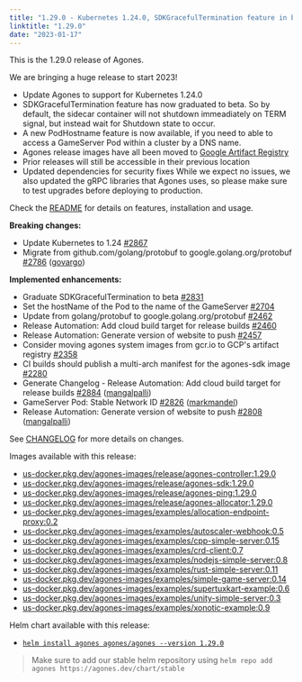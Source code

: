 ```yaml
---
title: "1.29.0 - Kubernetes 1.24.0, SDKGracefulTermination feature in beta, New PodHostname feature"
linktitle: "1.29.0"
date: "2023-01-17"
---
```


This is the 1.29.0 release of Agones.

We are bringing a huge release to start 2023!
- Update Agones to support for Kubernetes 1.24.0
- SDKGracefulTermination feature has now graduated to beta. So by default, the sidecar container will not shutdown immeadiately on TERM signal, but instead wait for Shutdown state to occur.
- A new PodHostname feature is now available, if you need to able to access a GameServer Pod within a cluster by a DNS name.
- Agones release images have all been moved to [Google Artifact Registry](https://cloud.google.com/artifact-registry)
- Prior releases will still be accessible in their previous location
- Updated dependencies for security fixes
While we expect no issues, we also updated the gRPC libraries that Agones uses, so please make sure to test upgrades before deploying to production.

Check the <a href="https://github.com/googleforgames/agones/tree/release-1.29.0">README</a> for details on features, installation and usage.

**Breaking changes:**

- Update Kubernetes to 1.24 [\#2867](https://github.com/googleforgames/agones/issues/2867)
- Migrate from github.com/golang/protobuf to google.golang.org/protobuf [\#2786](https://github.com/googleforgames/agones/pull/2786) ([govargo](https://github.com/govargo))

**Implemented enhancements:**

- Graduate SDKGracefulTermination to beta [\#2831](https://github.com/googleforgames/agones/issues/2831)
- Set the hostName of the Pod to the name of the GameServer [\#2704](https://github.com/googleforgames/agones/issues/2704)
- Update from golang/protobuf to google.golang.org/protobuf [\#2462](https://github.com/googleforgames/agones/issues/2462)
- Release Automation: Add cloud build target for release builds [\#2460](https://github.com/googleforgames/agones/issues/2460)
- Release Automation: Generate version of website to push [\#2457](https://github.com/googleforgames/agones/issues/2457)
- Consider moving agones system images from gcr.io to GCP's artifact registry [\#2358](https://github.com/googleforgames/agones/issues/2358)
- CI builds should publish a multi-arch manifest for the agones-sdk image [\#2280](https://github.com/googleforgames/agones/issues/2280)
- Generate Changelog - Release Automation: Add cloud build target for release builds [\#2884](https://github.com/googleforgames/agones/pull/2884) ([mangalpalli](https://github.com/mangalpalli))
- GameServer Pod: Stable Network ID [\#2826](https://github.com/googleforgames/agones/pull/2826) ([markmandel](https://github.com/markmandel))
- Release Automation: Generate version of website to push [\#2808](https://github.com/googleforgames/agones/pull/2808) ([mangalpalli](https://github.com/mangalpalli))

See <a href="https://github.com/googleforgames/agones/blob/release-1.29.0/CHANGELOG.md">CHANGELOG</a> for more details on changes.

Images available with this release:

- [us-docker.pkg.dev/agones-images/release/agones-controller:1.29.0](https://us-docker.pkg.dev/agones-images/release/agones-controller:1.29.0)
- [us-docker.pkg.dev/agones-images/release/agones-sdk:1.29.0](https://us-docker.pkg.dev/agones-images/release/agones-sdk:1.29.0)
- [us-docker.pkg.dev/agones-images/release/agones-ping:1.29.0](https://us-docker.pkg.dev/agones-images/release/agones-ping:1.29.0)
- [us-docker.pkg.dev/agones-images/release/agones-allocator:1.29.0](https://us-docker.pkg.dev/agones-images/release/agones-allocator:1.29.0)
- [us-docker.pkg.dev/agones-images/examples/allocation-endpoint-proxy:0.2](https://us-docker.pkg.dev/agones-images/examples/allocation-endpoint-proxy:0.2)
- [us-docker.pkg.dev/agones-images/examples/autoscaler-webhook:0.5](https://us-docker.pkg.dev/agones-images/examples/autoscaler-webhook:0.5)
- [us-docker.pkg.dev/agones-images/examples/cpp-simple-server:0.15](https://us-docker.pkg.dev/agones-images/examples/cpp-simple-server:0.15)
- [us-docker.pkg.dev/agones-images/examples/crd-client:0.7](https://us-docker.pkg.dev/agones-images/examples/crd-client:0.7)
- [us-docker.pkg.dev/agones-images/examples/nodejs-simple-server:0.8](https://us-docker.pkg.dev/agones-images/examples/nodejs-simple-server:0.8)
- [us-docker.pkg.dev/agones-images/examples/rust-simple-server:0.11](https://us-docker.pkg.dev/agones-images/examples/rust-simple-server:0.11)
- [us-docker.pkg.dev/agones-images/examples/simple-game-server:0.14](https://us-docker.pkg.dev/agones-images/examples/simple-game-server:0.14)
- [us-docker.pkg.dev/agones-images/examples/supertuxkart-example:0.6](https://us-docker.pkg.dev/agones-images/examples/supertuxkart-example:0.6)
- [us-docker.pkg.dev/agones-images/examples/unity-simple-server:0.3](https://us-docker.pkg.dev/agones-images/examples/unity-simple-server:0.3)
- [us-docker.pkg.dev/agones-images/examples/xonotic-example:0.9](https://us-docker.pkg.dev/agones-images/examples/xonotic-example:0.9)

Helm chart available with this release:

- <a href="https://agones.dev/chart/stable/agones-1.29.0.tgz">
  <code>helm install agones agones/agones --version 1.29.0</code></a>

> Make sure to add our stable helm repository using `helm repo add agones https://agones.dev/chart/stable`

